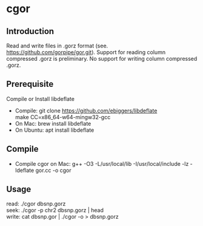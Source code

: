 # cgor

## Introduction

Read and write files in .gorz format (see. https://github.com/gorpipe/gor.git). 
Support for reading column compressed .gorz is preliminary.
No support for writing column compressed .gorz.

## Prerequisite

Compile or Install libdeflate
* Compile:  git clone https://github.com/ebiggers/libdeflate  
            make CC=x86_64-w64-mingw32-gcc
* On Mac: brew install libdeflate
* On Ubuntu: apt install libdeflate

## Compile

* Compile cgor on Mac: g++ -O3 -L/usr/local/lib -I/usr/local/include -lz -ldeflate gor.cc -o cgor

## Usage

read: ./cgor dbsnp.gorz  
seek: ./cgor -p chr2 dbsnp.gorz | head  
write: cat dbsnp.gor | ./cgor -o > dbsnp.gorz  